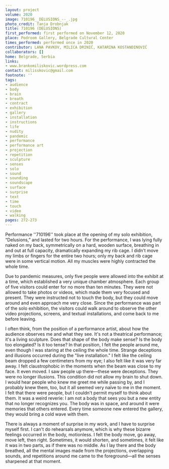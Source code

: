 ```yaml
---
layout: project
volume: 2020
image: 710196__DELUSIONS_--_.jpg
photo_credit: Tanja Drobnjak
title: 710196 (DELUSIONS)
first_performed: first performed on November 12, 2020
place: Podroom Gallery, Belgrade Cultural Center
times_performed: performed once in 2020
contributor: LANA PAVKOV, MILICA DRINIĆ, KATARINA KOSTANDINOVIĆ
collaborators: []
home: Belgrade, Serbia
links:
- www.brankomiliskovic.wordpress.com
contact: milisskovic@gmail.com
footnote: ''
tags:
- audience
- body
- brain
- breath
- contract
- exhibition
- gallery
- installation
- instructions
- life
- nudity
- pandemic
- performance
- performance art
- projection
- repetition
- sculpture
- senses
- solo
- sound
- sounding
- soundscape
- surface
- surprise
- text
- time
- touch
- video
- walking
pages: 272-273
---
```


Performance ''710196'' took place at the opening of my solo exhibition, “Delusions,” and lasted for two hours. For the performance, I was lying fully naked on my back, symmetrically on a hard, wooden surface, breathing in and out at full capacity, dramatically expanding my rib cage. I didn’t move my limbs or fingers for the entire two hours; only my back and rib cage were in some vertical motion. All my muscles were highly contracted the whole time.

Due to pandemic measures, only five people were allowed into the exhibit at a time, which established a very unique chamber atmosphere. Each group of five visitors could enter for no more than ten minutes. They were not allowed to take photos or videos, which made them very focused and present. They were instructed not to touch the body, but they could move around and even approach me very close. Since the performance was part of the solo exhibition, the visitors could walk around to observe the other video projections, screens, and textual installations, and come back to me before leaving.

 

I often think, from the position of a performance artist, about how the audience observes me and what they see. It's not a theatrical performance; it's a living sculpture. Does that shape of the body make sense? Is the body too elongated? Is it too tense? In that position, I felt the people around me, even though I was staring at the ceiling the whole time. Strange deceptions and illusions occurred during the "live installation." I felt like the ceiling beam dropped a few centimeters from my eye; I also felt like it was very far away. I felt claustrophobic in the moments when the beam was close to my face. It even moved. I saw people up there—these were deceptions. They were no longer illusions. This condition did not allow my brain to shut down. I would hear people who knew me greet me while passing by, and I probably knew them, too, but it all seemed very naïve to me in the moment. I felt that there were people, but I couldn't permit myself to think about them. It was a weird reverie: I am not a body that sees you but a new entity that no longer recognizes you. The body was in space, and around it were memories that others entered. Every time someone new entered the gallery, they would bring a cold wave with them.

There is always a moment of surprise in my work, and I have to surprise myself first. I can't do rehearsals anymore, which is why these bizarre feelings occurred in the body, motionless. I felt the body move, go away, move left, then right. Sometimes, it would shorten, and sometimes, it felt like it was in two parts, as if there was no middle. As I lay there and the body breathed, all the mental images made from the projections, overlapping sounds, and repetitions around me came to the foreground—all the senses sharpened at that moment.